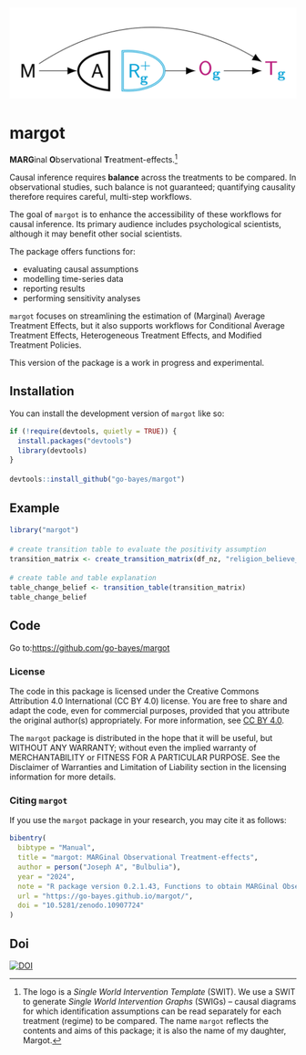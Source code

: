 
<!-- README.md is generated from README.Rmd. Please edit that file -->
<!-- ```{r, include = FALSE} -->
<!-- library(here) -->
<!-- # GitHub pages -->
<!-- file.create("docs/.nojekyll", showWarnings = FALSE) -->
<!-- ``` -->
<!-- badges: start -->

<img src="man/figures/margot.png" width = 600>

<!-- badges: end -->
<!-- badges: end -->

# margot

**MARG**inal **O**bservational **T**reatment-effects.[^1]

Causal inference requires **balance** across the treatments to be
compared. In observational studies, such balance is not guaranteed;
quantifying causality therefore requires careful, multi-step workflows.

The goal of `margot` is to enhance the accessibility of these workflows
for causal inference. Its primary audience includes psychological
scientists, although it may benefit other social scientists.

The package offers functions for:

- evaluating causal assumptions
- modelling time-series data
- reporting results
- performing sensitivity analyses

`margot` focuses on streamlining the estimation of (Marginal) Average
Treatment Effects, but it also supports workflows for Conditional
Average Treatment Effects, Heterogeneous Treatment Effects, and Modified
Treatment Policies.

This version of the package is a work in progress and experimental.

## Installation

You can install the development version of `margot` like so:

``` r
if (!require(devtools, quietly = TRUE)) {
  install.packages("devtools")
  library(devtools)
}

devtools::install_github("go-bayes/margot")
```

## Example

``` r
library("margot")

# create transition table to evaluate the positivity assumption
transition_matrix <- create_transition_matrix(df_nz, "religion_believe_god", "id")

# create table and table explanation
table_change_belief <- transition_table(transition_matrix)
table_change_belief
```

## Code

Go to:<https://github.com/go-bayes/margot>

### License

The code in this package is licensed under the Creative Commons
Attribution 4.0 International (CC BY 4.0) license. You are free to share
and adapt the code, even for commercial purposes, provided that you
attribute the original author(s) appropriately. For more information,
see [CC BY 4.0](https://creativecommons.org/licenses/by/4.0/legalcode).

The `margot` package is distributed in the hope that it will be useful,
but WITHOUT ANY WARRANTY; without even the implied warranty of
MERCHANTABILITY or FITNESS FOR A PARTICULAR PURPOSE. See the Disclaimer
of Warranties and Limitation of Liability section in the licensing
information for more details.

### Citing `margot`

If you use the `margot` package in your research, you may cite it as
follows:

``` r
bibentry(
  bibtype = "Manual",
  title = "margot: MARGinal Observational Treatment-effects",
  author = person("Joseph A", "Bulbulia"),
  year = "2024",
  note = "R package version 0.2.1.43, Functions to obtain MARGinal Observational Treatment-effects from observational data.",
  url = "https://go-bayes.github.io/margot/",
  doi = "10.5281/zenodo.10907724"
)
```

## Doi

[![DOI](https://zenodo.org/badge/766117235.svg)](https://zenodo.org/doi/10.5281/zenodo.10907723)

[^1]: The logo is a *Single World Intervention Template* (SWIT). We use
    a SWIT to generate *Single World Intervention Graphs* (SWIGs) –
    causal diagrams for which identification assumptions can be read
    separately for each treatment (regime) to be compared. The name
    `margot` reflects the contents and aims of this package; it is also
    the name of my daughter, Margot.
